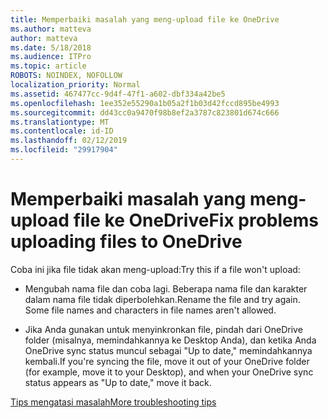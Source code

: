 ```yaml
---
title: Memperbaiki masalah yang meng-upload file ke OneDrive
ms.author: matteva
author: matteva
ms.date: 5/18/2018
ms.audience: ITPro
ms.topic: article
ROBOTS: NOINDEX, NOFOLLOW
localization_priority: Normal
ms.assetid: 467477cc-9d4f-47f1-a602-dbf334a42be5
ms.openlocfilehash: 1ee352e55290a1b05a2f1b03d42fccd895be4993
ms.sourcegitcommit: dd43cc0a9470f98b8ef2a3787c823801d674c666
ms.translationtype: MT
ms.contentlocale: id-ID
ms.lasthandoff: 02/12/2019
ms.locfileid: "29917904"
---
```

# <a name="fix-problems-uploading-files-to-onedrive"></a><span data-ttu-id="f0b1b-102">Memperbaiki masalah yang meng-upload file ke OneDrive</span><span class="sxs-lookup"><span data-stu-id="f0b1b-102">Fix problems uploading files to OneDrive</span></span>

<span data-ttu-id="f0b1b-103">Coba ini jika file tidak akan meng-upload:</span><span class="sxs-lookup"><span data-stu-id="f0b1b-103">Try this if a file won't upload:</span></span>
  
- <span data-ttu-id="f0b1b-p101">Mengubah nama file dan coba lagi. Beberapa nama file dan karakter dalam nama file tidak diperbolehkan.</span><span class="sxs-lookup"><span data-stu-id="f0b1b-p101">Rename the file and try again. Some file names and characters in file names aren't allowed.</span></span> 
    
- <span data-ttu-id="f0b1b-106">Jika Anda gunakan untuk menyinkronkan file, pindah dari OneDrive folder (misalnya, memindahkannya ke Desktop Anda), dan ketika Anda OneDrive sync status muncul sebagai "Up to date," memindahkannya kembali.</span><span class="sxs-lookup"><span data-stu-id="f0b1b-106">If you're syncing the file, move it out of your OneDrive folder (for example, move it to your Desktop), and when your OneDrive sync status appears as "Up to date," move it back.</span></span> 
    
[<span data-ttu-id="f0b1b-107">Tips mengatasi masalah</span><span class="sxs-lookup"><span data-stu-id="f0b1b-107">More troubleshooting tips</span></span>](https://go.microsoft.com/fwlink/?linkid=873155)
  

